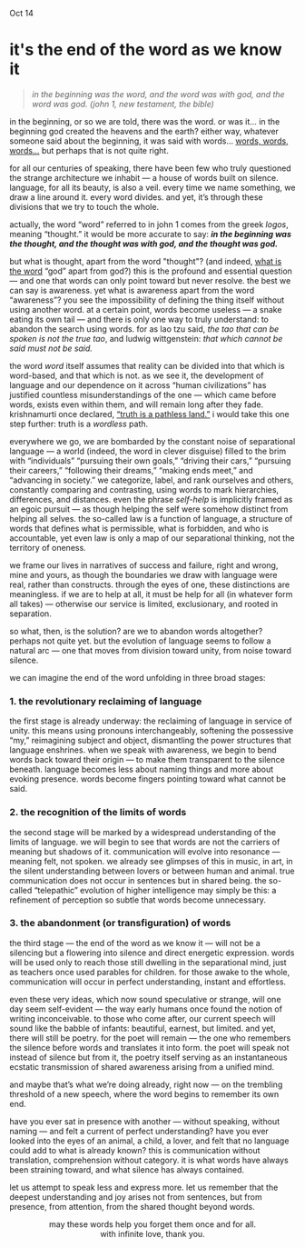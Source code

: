 Oct 14
# it's the end of the word as we know it

> *in the beginning was the word, and the word was with god, and the word was god. (john 1, new testament, the bible)*

in the beginning, or so we are told, there was the word. or was it… in the beginning god created the heavens and the earth? either way, whatever someone said about the beginning, it was said with words… [words, words, words…](https://johnkingcave.bandcamp.com/track/my-words-7) but perhaps that is not quite right.

for all our centuries of speaking, there have been few who truly questioned the strange architecture we inhabit — a house of words built on silence. language, for all its beauty, is also a veil. every time we name something, we draw a line around it. every word divides. and yet, it’s through these divisions that we try to touch the whole.  

actually, the word “word” referred to in john 1 comes from the greek *logos*, meaning “thought.” it would be more accurate to say: ***in the beginning was the thought, and the thought was with god, and the thought was god.***

but what is thought, apart from the word "thought"? (and indeed, [what is the word](https://voetica.com/poem/5837) “god” apart from god?) this is the profound and essential question — and one that words can only point toward but never resolve. the best we can say is awareness. yet what is awareness apart from the word “awareness”? you see the impossibility of defining the thing itself without using another word. at a certain point, words become useless — a snake eating its own tail — and there is only one way to truly understand: to abandon the search using words. for as lao tzu said, *the tao that can be spoken is not the true tao*, and ludwig wittgenstein: *that which cannot be said must not be said.*

the word *word* itself assumes that reality can be divided into that which is word-based, and that which is not. as we see it, the development of language and our dependence on it across “human civilizations” has justified countless misunderstandings of the one — which came before words, exists even within them, and will remain long after they fade. krishnamurti once declared, [“truth is a pathless land.”](https://kfoundation.org/dissolution-speech/) i would take this one step further: truth is a *wordless* path.

everywhere we go, we are bombarded by the constant noise of separational language — a world (indeed, the word in clever disguise) filled to the brim with “individuals” “pursuing their own goals,” “driving their cars,” “pursuing their careers,” “following their dreams,” “making ends meet,” and “advancing in society.” we categorize, label, and rank ourselves and others, constantly comparing and contrasting, using words to mark hierarchies, differences, and distances. even the phrase *self-help* is implicitly framed as an egoic pursuit — as though helping the self were somehow distinct from helping all selves. the so-called law is a function of language, a structure of words that defines what is permissible, what is forbidden, and who is accountable, yet even law is only a map of our separational thinking, not the territory of oneness.  

we frame our lives in narratives of success and failure, right and wrong, mine and yours, as though the boundaries we draw with language were real, rather than constructs. through the eyes of one, these distinctions are meaningless. if we are to help at all, it must be help for all (in whatever form all takes) — otherwise our service is limited, exclusionary, and rooted in separation.  

so what, then, is the solution? are we to abandon words altogether? perhaps not quite yet. but the evolution of language seems to follow a natural arc — one that moves from division toward unity, from noise toward silence.  

we can imagine the end of the word unfolding in three broad stages:

### 1. the revolutionary reclaiming of language
the first stage is already underway: the reclaiming of language in service of unity. this means using pronouns interchangeably, softening the possessive “my,” reimagining subject and object, dismantling the power structures that language enshrines. when we speak with awareness, we begin to bend words back toward their origin — to make them transparent to the silence beneath. language becomes less about naming things and more about evoking presence. words become fingers pointing toward what cannot be said.  

### 2. the recognition of the limits of words
the second stage will be marked by a widespread understanding of the limits of language. we will begin to see that words are not the carriers of meaning but shadows of it. communication will evolve into resonance — meaning felt, not spoken. we already see glimpses of this in music, in art, in the silent understanding between lovers or between human and animal. true communication does not occur in sentences but in shared being. the so-called “telepathic” evolution of higher intelligence may simply be this: a refinement of perception so subtle that words become unnecessary.  

### 3. the abandonment (or transfiguration) of words
the third stage — the end of the word as we know it — will not be a silencing but a flowering into silence and direct energetic expression. words will be used only to reach those still dwelling in the separational mind, just as teachers once used parables for children. for those awake to the whole, communication will occur in perfect understanding, instant and effortless.  

even these very ideas, which now sound speculative or strange, will one day seem self-evident — the way early humans once found the notion of writing inconceivable. to those who come after, our current speech will sound like the babble of infants: beautiful, earnest, but limited. and yet, there will still be poetry. for the poet will remain — the one who remembers the silence before words and translates it into form. the poet will speak not instead of silence but from it, the poetry itself serving as an instantaneous ecstatic transmission of shared awareness arising from a unified mind.  

and maybe that’s what we’re doing already, right now — on the trembling threshold of a new speech, where the word begins to remember its own end.  

have you ever sat in presence with another — without speaking, without naming — and felt a current of perfect understanding? have you ever looked into the eyes of an animal, a child, a lover, and felt that no language could add to what is already known? this is communication without translation, comprehension without category. it is what words have always been straining toward, and what silence has always contained.

let us attempt to speak less and express more. let us remember that the deepest understanding and joy arises not from sentences, but from presence, from attention, from the shared thought beyond words.  

<center>may these words help you forget them once and for all.</center>
<center>with infinite love, thank you.</center>
